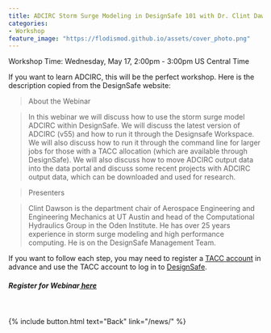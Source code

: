 ```yaml
---
title: ADCIRC Storm Surge Modeling in DesignSafe 101 with Dr. Clint Dawson 
categories:
- Workshop
feature_image: "https://flodismod.github.io/assets/cover_photo.png"
---
```


Workshop Time: Wednesday, May 17, 2:00pm - 3:00pm US Central Time
<!-- more -->

If you want to learn ADCIRC, this will be the perfect workshop. Here is the description copied from the DesignSafe website:

>About the Webinar

>In this webinar we will discuss how to use the storm surge model ADCIRC within DesignSafe. We will discuss the latest version of ADCIRC (v55) and how to run it through the Designsafe Workspace. We will also discuss how to run it through the command line for larger jobs for those with a TACC allocation (which are available through DesignSafe). We will also discuss how to move ADCIRC output data into the data portal and discuss some recent projects with ADCIRC output data, which can be downloaded and used for research.

>Presenters

>Clint Dawson is the department chair of Aerospace Engineering and Engineering Mechanics at UT Austin and head of the Computational Hydraulics Group in the Oden Institute. He has over 25 years experience in storm surge modeling and high performance computing. He is on the DesignSafe Management Team.


If you want to follow each step, you may need to register a [TACC account](https://accounts.tacc.utexas.edu/register) in advance and use the TACC account to log in to [DesignSafe](https://www.designsafe-ci.org).

##### Register for Webinar[ here](https://www.designsafe-ci.org/learning-center/training/webinars/ds/2023/adcirc-designsafe-101/)
<br>

{% include button.html text="Back" link="/news/" %}